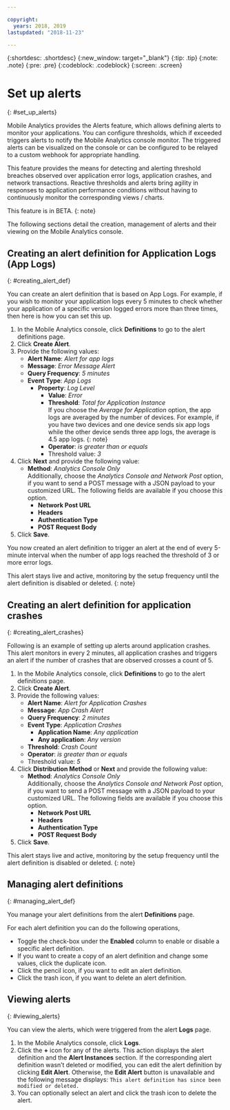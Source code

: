 ```yaml
---

copyright:
  years: 2018, 2019
lastupdated: "2018-11-23"

---
```


{:shortdesc: .shortdesc}
{:new_window: target="_blank"}
{:tip: .tip}
{:note: .note}
{:pre: .pre}
{:codeblock: .codeblock}
{:screen: .screen}

# Set up alerts
{: #set_up_alerts}

Mobile Analytics provides the Alerts feature, which allows defining alerts to monitor your applications. You can configure thresholds, which if exceeded triggers alerts to notify the Mobile Analytics console monitor. The triggered alerts can be visualized on the console or can be configured to be relayed to a custom webhook for appropriate handling.

This feature provides the means for detecting and alerting threshold breaches observed over application error logs, application crashes, and network transactions. Reactive thresholds and alerts bring agility in responses to application performance conditions without having to continuously monitor the corresponding views / charts.

This feature is in BETA.
{: note}

The following sections detail the creation, management of alerts and their viewing on the Mobile Analytics console.

## Creating an alert definition for Application Logs (App Logs)
{: #creating_alert_def}

You can create an alert definition that is based on App Logs.  For example, if you wish to monitor your application logs every 5 minutes to check whether your application of a specific version logged errors more than three times, then here is how you can set this up.

1.  In the Mobile Analytics console, click **Definitions** to go to the alert definitions page.
2.  Click **Create Alert**.
3.  Provide the following values:
    * **Alert Name**: *Alert for app logs*
    * **Message**: *Error Message Alert*
    * **Query Frequency**: *5 minutes*
    * **Event Type**: *App Logs*
        * **Property**: *Log Level*
            * **Value**: *Error*
            * **Threshold**: *Total for Application Instance*<br/>
              If you choose the *Average for Application* option, the app logs are averaged by the number of devices. For example, if you have two devices and one device sends six app logs while the other device sends three app logs, the average is 4.5 app logs.
              {: note}
            * **Operator**: *is greater than or equals*
            * Threshold value: *3*
4.  Click **Next** and provide the following value:
    * **Method**: *Analytics Console Only*<br/>
      Additionally, choose the *Analytics Console and Network Post* option, if you want to send a POST message with a JSON payload to your customized URL. The following fields are available if you choose this option.
      * **Network Post URL**
      * **Headers**
      * **Authentication Type**
      * **POST Request Body**
5. Click **Save**.  

You now created an alert definition to trigger an alert at the end of every 5-minute interval when the number of app logs reached the threshold of 3 or more error logs.

This alert stays live and active, monitoring by the setup frequency until the alert definition is disabled or deleted.
{: note}

## Creating an alert definition for application crashes
{: #creating_alert_crashes}

Following is an example of setting up alerts around application crashes.  This alert monitors in every 2 minutes, all application crashes and triggers an alert if the number of crashes that are observed crosses a count of 5.

1.  In the Mobile Analytics console, click **Definitions** to go to the alert definitions page.
2.  Click **Create Alert**.
3.  Provide the following values:
    * **Alert Name**: *Alert for Application Crashes*
    * **Message**: *App Crash Alert*
    * **Query Frequency**: *2 minutes*
    * **Event Type**: *Application Crashes*
        * **Application Name**: *Any application*
        * **Any application**: *Any version*
    * **Threshold**: *Crash Count*
    * **Operator**: *is greater than or equals*
    * Threshold value: *5*
4.  Click **Distribution Method** or **Next** and provide the following value:
    * **Method**: *Analytics Console Only*<br/>
      Additionally, choose the *Analytics Console and Network Post* option, if you want to send a POST message with a JSON payload to your customized URL. The following fields are available if you choose this option.
      * **Network Post URL**
      * **Headers**
      * **Authentication Type**
      * **POST Request Body**
5. Click **Save**.  

This alert stays live and active, monitoring by the setup frequency until the alert definition is disabled or deleted.
{: note}

## Managing alert definitions
{: #managing_alert_def}

You manage your alert definitions from the alert **Definitions** page.

For each alert definition you can do the following operations,
* Toggle the check-box under the **Enabled** column to enable or disable a specific alert definition.
* If you want to create a copy of an alert definition and change some values, click the duplicate icon.
* Click the pencil icon, if you want to edit an alert definition.
* Click the trash icon, if you want to delete an alert definition.

## Viewing alerts
{: #viewing_alerts}

You can view the alerts, which were triggered from the alert **Logs** page.

1.  In the Mobile Analytics console, click **Logs**.
2.  Click the **+** icon for any of the alerts. This action displays the alert definition and the **Alert Instances** section.
    If the corresponding alert definition wasn’t deleted or modified, you can edit the alert definition by clicking **Edit Alert**. Otherwise, the **Edit Alert** button is unavailable and the following message displays:
    `This alert definition has since been modified or deleted.`
3.  You can optionally select an alert and click the trash icon to delete the alert.
